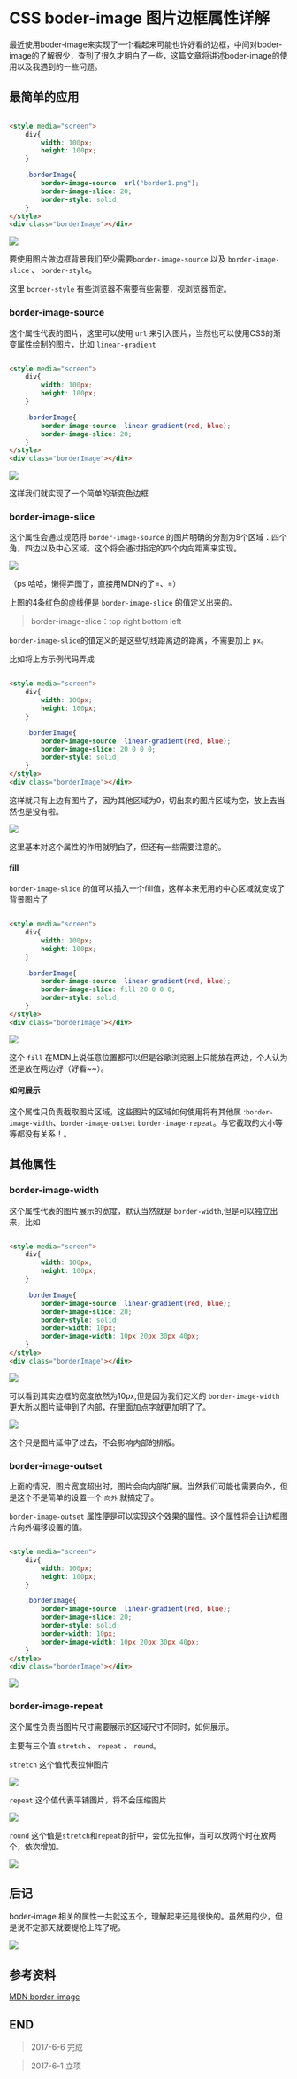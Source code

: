 # CSS boder-image 图片边框属性详解

最近使用boder-image来实现了一个看起来可能也许好看的边框，中间对boder-image的了解很少，查到了很久才明白了一些，这篇文章将讲述boder-image的使用以及我遇到的一些问题。

## 最简单的应用

``` html

<style media="screen">
    div{
        width: 100px;
        height: 100px;
    }

    .borderImage{
        border-image-source: url("border1.png");
        border-image-slice: 20;
        border-style: solid;
    }
</style>
<div class="borderImage"></div>

```

![](http://o7yupdhjc.bkt.clouddn.com/17-6-5/47483821.jpg)

要使用图片做边框背景我们至少需要`border-image-source` 以及 `border-image-slice` 、 `border-style`。

这里 `border-style` 有些浏览器不需要有些需要，视浏览器而定。

### border-image-source

这个属性代表的图片，这里可以使用 `url` 来引入图片，当然也可以使用CSS的渐变属性绘制的图片，比如 `linear-gradient`

``` html

<style media="screen">
    div{
        width: 100px;
        height: 100px;
    }

    .borderImage{
        border-image-source: linear-gradient(red, blue);
        border-image-slice: 20;
    }
</style>
<div class="borderImage"></div>

```

![](http://o7yupdhjc.bkt.clouddn.com/17-6-5/50940272.jpg)

这样我们就实现了一个简单的渐变色边框

### border-image-slice

这个属性会通过规范将 `border-image-source` 的图片明确的分割为9个区域：四个角，四边以及中心区域。这个将会通过指定的四个内向距离来实现。

![](https://developer.mozilla.org/files/3814/border-image-slice.png)

（ps:哈哈，懒得弄图了，直接用MDN的了=、=）

上图的4条红色的虚线便是 `border-image-slice` 的值定义出来的。

>   border-image-slice：top right bottom left

`border-image-slice`的值定义的是这些切线距离边的距离，不需要加上 `px`。

比如将上方示例代码弄成

``` html

<style media="screen">
    div{
        width: 100px;
        height: 100px;
    }

    .borderImage{
        border-image-source: linear-gradient(red, blue);
        border-image-slice: 20 0 0 0;
        border-style: solid;
    }
</style>
<div class="borderImage"></div>

```

这样就只有上边有图片了，因为其他区域为0，切出来的图片区域为空，放上去当然也是没有啦。

![](http://o7yupdhjc.bkt.clouddn.com/17-6-6/25961306.jpg)

这里基本对这个属性的作用就明白了，但还有一些需要注意的。

#### fill

`border-image-slice` 的值可以插入一个fill值，这样本来无用的中心区域就变成了背景图片了

``` html

<style media="screen">
    div{
        width: 100px;
        height: 100px;
    }

    .borderImage{
        border-image-source: linear-gradient(red, blue);
        border-image-slice: fill 20 0 0 0;
        border-style: solid;
    }
</style>
<div class="borderImage"></div>

```

![](http://o7yupdhjc.bkt.clouddn.com/17-6-6/65882977.jpg)

这个 `fill` 在MDN上说任意位置都可以但是谷歌浏览器上只能放在两边，个人认为还是放在两边好（好看~~）。

#### 如何展示

这个属性只负责截取图片区域，这些图片的区域如何使用将有其他属 :`border-image-width`、`border-image-outset` `border-image-repeat`。与它截取的大小等等都没有关系！。

## 其他属性

### border-image-width

这个属性代表的图片展示的宽度，默认当然就是 `border-width`,但是可以独立出来，比如

``` html

<style media="screen">
    div{
        width: 100px;
        height: 100px;
    }

    .borderImage{
        border-image-source: linear-gradient(red, blue);
        border-image-slice: 20;
        border-style: solid;
        border-width: 10px;
        border-image-width: 10px 20px 30px 40px;
    }
</style>
<div class="borderImage"></div>

```

![](http://o7yupdhjc.bkt.clouddn.com/17-6-6/54761151.jpg)

可以看到其实边框的宽度依然为10px,但是因为我们定义的 `border-image-width` 更大所以图片延伸到了内部，在里面加点字就更加明了了。

![](http://o7yupdhjc.bkt.clouddn.com/17-6-6/64173531.jpg)

这个只是图片延伸了过去，不会影响内部的排版。

### border-image-outset

上面的情况，图片宽度超出时，图片会向内部扩展。当然我们可能也需要向外，但是这个不是简单的设置一个 `向外` 就搞定了。

`border-image-outset` 属性便是可以实现这个效果的属性。这个属性将会让边框图片向外偏移设置的值。

``` html

<style media="screen">
    div{
        width: 100px;
        height: 100px;
    }

    .borderImage{
        border-image-source: linear-gradient(red, blue);
        border-image-slice: 20;
        border-style: solid;
        border-width: 10px;
        border-image-width: 10px 20px 30px 40px;
    }
</style>
<div class="borderImage"></div>

```

![](http://o7yupdhjc.bkt.clouddn.com/17-6-6/62904877.jpg)

### border-image-repeat

这个属性负责当图片尺寸需要展示的区域尺寸不同时，如何展示。

主要有三个值 `stretch` 、 `repeat` 、 `round`。

`stretch` 这个值代表拉伸图片

![](http://o7yupdhjc.bkt.clouddn.com/17-6-6/35104440.jpg)

`repeat` 这个值代表平铺图片，将不会压缩图片

![](http://o7yupdhjc.bkt.clouddn.com/17-6-6/75967862.jpg)

`round` 这个值是`stretch`和`repeat`的折中，会优先拉伸，当可以放两个时在放两个，依次增加。

![](http://o7yupdhjc.bkt.clouddn.com/17-6-6/82600516.jpg)

## 后记

boder-image 相关的属性一共就这五个，理解起来还是很快的。虽然用的少，但是说不定那天就要提枪上阵了呢。

![](http://o7yupdhjc.bkt.clouddn.com/17-6-6/94127539.jpg)

## 参考资料

[MDN border-image](https://developer.mozilla.org/zh-CN/docs/Web/CSS/border-image)


## END

>   2017-6-6    完成

>   2017-6-1    立项
